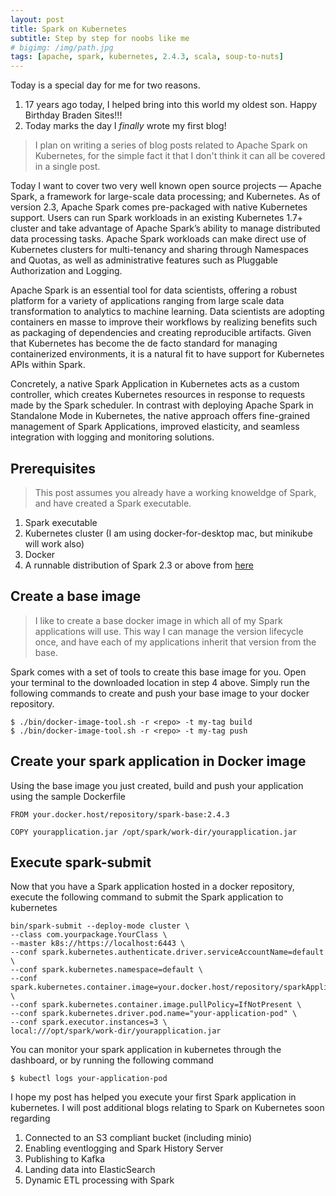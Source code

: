 ```yaml
---
layout: post
title: Spark on Kubernetes
subtitle: Step by step for noobs like me
# bigimg: /img/path.jpg
tags: [apache, spark, kubernetes, 2.4.3, scala, soup-to-nuts]
---
```


Today is a special day for me for two reasons.

1. 17 years ago today, I helped bring into this world my oldest son. Happy Birthday Braden Sites!!!
2. Today marks the day I *finally* wrote my first blog!

> I plan on writing a series of blog posts related to Apache Spark on Kubernetes, for the simple fact it that I don't think it can all be covered in a single post.

Today I want to cover two very well known open source projects — Apache Spark, a framework for large-scale data processing; and Kubernetes. As of version 2.3, Apache Spark comes pre-packaged with native Kubernetes support. Users can run Spark workloads in an existing Kubernetes 1.7+ cluster and take advantage of Apache Spark’s ability to manage distributed data processing tasks. Apache Spark workloads can make direct use of Kubernetes clusters for multi-tenancy and sharing through Namespaces and Quotas, as well as administrative features such as Pluggable Authorization and Logging.

Apache Spark is an essential tool for data scientists, offering a robust platform for a variety of applications ranging from large scale data transformation to analytics to machine learning. Data scientists are adopting containers en masse to improve their workflows by realizing benefits such as packaging of dependencies and creating reproducible artifacts. Given that Kubernetes has become the de facto standard for managing containerized environments, it is a natural fit to have support for Kubernetes APIs within Spark.

Concretely, a native Spark Application in Kubernetes acts as a custom controller, which creates Kubernetes resources in response to requests made by the Spark scheduler. In contrast with deploying Apache Spark in Standalone Mode in Kubernetes, the native approach offers fine-grained management of Spark Applications, improved elasticity, and seamless integration with logging and monitoring solutions. 

## Prerequisites

> This post assumes you already have a working knoweldge of Spark, and have created a Spark executable.

1. Spark executable
2. Kubernetes cluster (I am using docker-for-desktop mac, but minikube will work also)
3. Docker
4. A runnable distribution of Spark 2.3 or above from [here](https://spark.apache.org/downloads.html)

## Create a base image

> I like to create a base docker image in which all of my Spark applications will use. This way I can manage the version lifecycle once, and have each of my applications inherit that version from the base.

Spark comes with a set of tools to create this base image for you. Open your terminal to the downloaded location in step 4 above. Simply run the following commands to create and push your base image to your docker repository.  

```shell
$ ./bin/docker-image-tool.sh -r <repo> -t my-tag build
$ ./bin/docker-image-tool.sh -r <repo> -t my-tag push
```

## Create your spark application in Docker image

Using the base image you just created, build and push your application using the sample Dockerfile  

```docker
FROM your.docker.host/repository/spark-base:2.4.3

COPY yourapplication.jar /opt/spark/work-dir/yourapplication.jar
```

## Execute spark-submit

Now that you have a Spark application hosted in a docker repository, execute the following command to submit the Spark application to kubernetes  

```shell
bin/spark-submit --deploy-mode cluster \
--class com.yourpackage.YourClass \
--master k8s://https://localhost:6443 \
--conf spark.kubernetes.authenticate.driver.serviceAccountName=default \
--conf spark.kubernetes.namespace=default \
--conf spark.kubernetes.container.image=your.docker.host/repository/sparkApplication:tag \
--conf spark.kubernetes.container.image.pullPolicy=IfNotPresent \
--conf spark.kubernetes.driver.pod.name="your-application-pod" \
--conf spark.executor.instances=3 \
local:///opt/spark/work-dir/yourapplication.jar
```

You can monitor your spark application in kubernetes through the dashboard, or by running the following command

```shell
$ kubectl logs your-application-pod
```

I hope my post has helped you execute your first Spark application in kubernetes. I will post additional blogs relating to Spark on Kubernetes soon regarding  

1. Connected to an S3 compliant bucket (including minio)
2. Enabling eventlogging and Spark History Server
3. Publishing to Kafka
4. Landing data into ElasticSearch
5. Dynamic ETL processing with Spark
